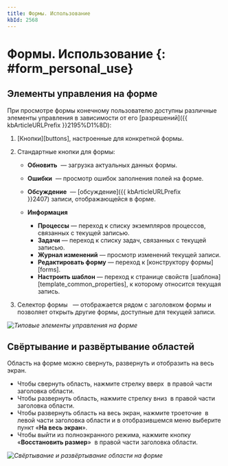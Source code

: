 ```yaml
---
title: Формы. Использование
kbId: 2568
---
```


# Формы. Использование {: #form_personal_use}

## Элементы управления на форме

При просмотре формы конечному пользователю доступны различные элементы управления в зависимости от его [разрешений]({{ kbArticleURLPrefix }}2195%D1%8D):

1. [Кнопки][buttons], настроенные для конкретной формы.
2. Стандартные кнопки для формы:

    - **Обновить** <i class=" fal  fa-sync-alt ">‌</i> — загрузка актуальных данных формы.
    - **Ошибки** <i class=" fal  fa-exclamation-triangle ">‌</i> — просмотр ошибок заполнения полей на форме.
    - **Обсуждение** <i class=" fal  fa-comment-dots ">‌</i> — [обсуждение]({{ kbArticleURLPrefix }}2407) записи, отображающейся в форме.
    - **Информация** <i class="fal  fa-edit">‌</i>

        - **Процессы** — переход к списку экземпляров процессов, связанных с текущей записью.
        - **Задачи** — переход к списку задач, связанных с текущей записью.
        - **Журнал изменений** — просмотр изменений текущей записи.
        - **Редактировать форму** — переход к [конструктору формы][forms].
        - **Настроить шаблон** — переход к странице свойств [шаблона][template_common_properties], к которому относится текущая запись.

3. Селектор формы <i class=" fal  fa-angle-down">‌&nbsp;</i> — отображается рядом с заголовком формы и позволяет открыть другие формы, доступные для текущей записи.

_![Типовые элементы управления на форме](form_personal_use_elements.png)_

## Свёртывание и развёртывание областей

Область на форме можно свернуть, развернуть и отобразить на весь экран.

- Чтобы свернуть область, нажмите стрелку вверх <i class=" fal  fa-angle-up ">‌</i> в правой части заголовка области.
- Чтобы развернуть область, нажмите стрелку вниз <i class=" fal  fa-angle-down">‌</i> в правой части заголовка области.
- Чтобы развернуть область на весь экран, нажмите троеточие **<i class=" fal  fa-ellipsis-v ">‌</i>** в левой части заголовка области и в отобразившемся меню выберите пункт «**На весь экран**».
- Чтобы выйти из полноэкранного режима, нажмите кнопку «**Восстановить размер**» <i class=" fa-light  fa-times ">‌</i> в правой части заголовка области.

_![Свёртывание и развёртывание области на форме](form_personal_use_area.png)_

